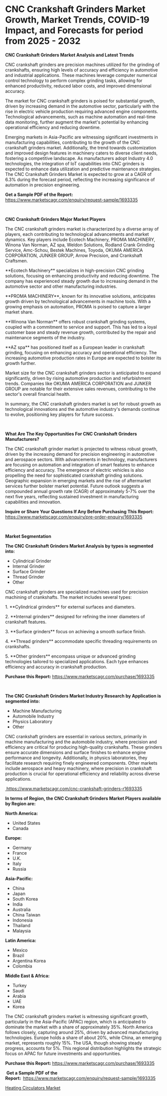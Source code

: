 <p><h1>CNC Crankshaft Grinders Market Growth, Market Trends, COVID-19 Impact, and Forecasts for period from 2025 - 2032</h1></p><p><strong>CNC Crankshaft Grinders Market Analysis and Latest Trends</strong></p>
<p><p>CNC crankshaft grinders are precision machines utilized for the grinding of crankshafts, ensuring high levels of accuracy and efficiency in automotive and industrial applications. These machines leverage computer numerical control technology to perform complex grinding tasks, allowing for enhanced productivity, reduced labor costs, and improved dimensional accuracy.</p><p>The market for CNC crankshaft grinders is poised for substantial growth, driven by increasing demand in the automotive sector, particularly with the rise in electric vehicle production requiring advanced engine components. Technological advancements, such as machine automation and real-time data monitoring, further augment the market's potential by enhancing operational efficiency and reducing downtime. </p><p>Emerging markets in Asia-Pacific are witnessing significant investments in manufacturing capabilities, contributing to the growth of the CNC crankshaft grinders market. Additionally, the trend towards customization and improved design features in machinery caters to diverse client needs, fostering a competitive landscape. As manufacturers adopt Industry 4.0 technologies, the integration of IoT capabilities into CNC grinders is expected to enhance data utilization and predictive maintenance strategies. The CNC Crankshaft Grinders Market is expected to grow at a CAGR of 6.3% during the forecast period, reflecting the increasing significance of automation in precision engineering.</p></p>
<p><strong>Get a Sample PDF of the Report:&nbsp;</strong> <a href="https://www.marketscagr.com/enquiry/request-sample/1693335?utm_campaign=2935&utm_medium=2&utm_source=Github&utm_content=ia&utm_term=08042025&utm_id=cnc-crankshaft-grinders">https://www.marketscagr.com/enquiry/request-sample/1693335</a></p>
<p>&nbsp;</p>
<p><strong>CNC Crankshaft Grinders Major Market Players</strong></p>
<p><p>The CNC crankshaft grinders market is characterized by a diverse array of players, each contributing to technological advancements and market dynamics. Key players include Ecotech Machinery, PROMA MACHINERY, Winona Van Norman, AZ spa, Weldon Solutions, Rodland Crank Grinding Service, Amc-Schou, Bestek Machines, Toyoda, OKUMA AMERICA CORPORATION, JUNKER GROUP, Arrow Precision, and Crankshaft Craftsmen.</p><p>**Ecotech Machinery** specializes in high-precision CNC grinding solutions, focusing on enhancing productivity and reducing downtime. The company has experienced steady growth due to increasing demand in the automotive sector and other manufacturing industries.</p><p>**PROMA MACHINERY**, known for its innovative solutions, anticipates growth driven by technological advancements in machine tools. With a growing emphasis on automation, PROMA is poised to capture a larger market share.</p><p>**Winona Van Norman** offers robust crankshaft grinding systems, coupled with a commitment to service and support. This has led to a loyal customer base and steady revenue growth, contributed by the repair and maintenance segments of the industry.</p><p>**AZ spa** has positioned itself as a European leader in crankshaft grinding, focusing on enhancing accuracy and operational efficiency. The increasing automotive production rates in Europe are expected to bolster its growth further.</p><p>Market size for the CNC crankshaft grinders sector is anticipated to expand significantly, driven by rising automotive production and refurbishment trends. Companies like OKUMA AMERICA CORPORATION and JUNKER GROUP are notable for their extensive sales revenues, contributing to the sector's overall financial health. </p><p>In summary, the CNC crankshaft grinders market is set for robust growth as technological innovations and the automotive industry's demands continue to evolve, positioning key players for future success.</p></p>
<p>&nbsp;</p>
<p><strong>What Are The Key Opportunities For CNC Crankshaft Grinders Manufacturers?</strong></p>
<p><p>The CNC crankshaft grinder market is projected to witness robust growth, driven by the increasing demand for precision engineering in automotive and aerospace sectors. With advancements in technology, manufacturers are focusing on automation and integration of smart features to enhance efficiency and accuracy. The emergence of electric vehicles is also propelling the need for sophisticated crankshaft grinding solutions. Geographic expansion in emerging markets and the rise of aftermarket services further bolster market potential. Future outlook suggests a compounded annual growth rate (CAGR) of approximately 5-7% over the next five years, reflecting sustained investment in manufacturing capabilities and innovation.</p></p>
<p><strong>Inquire or Share Your Questions If Any Before Purchasing This Report:</strong> <a href="https://www.marketscagr.com/enquiry/pre-order-enquiry/1693335?utm_campaign=2935&utm_medium=2&utm_source=Github&utm_content=ia&utm_term=08042025&utm_id=cnc-crankshaft-grinders">https://www.marketscagr.com/enquiry/pre-order-enquiry/1693335</a></p>
<p>&nbsp;</p>
<p><strong>Market Segmentation</strong></p>
<p><strong>The CNC Crankshaft Grinders Market Analysis by types is segmented into:</strong></p>
<p><ul><li>Cylindrical Grinder</li><li>Internal Grinder</li><li>Surface Grinder</li><li>Thread Grinder</li><li>Other</li></ul></p>
<p><p>CNC crankshaft grinders are specialized machines used for precision machining of crankshafts. The market includes several types: </p><p>1. **Cylindrical grinders** for external surfaces and diameters.</p><p>2. **Internal grinders** designed for refining the inner diameters of crankshaft features.</p><p>3. **Surface grinders** focus on achieving a smooth surface finish.</p><p>4. **Thread grinders** accommodate specific threading requirements on crankshafts.</p><p>5. **Other grinders** encompass unique or advanced grinding technologies tailored to specialized applications. Each type enhances efficiency and accuracy in crankshaft production.</p></p>
<p><strong>Purchase this Report:&nbsp;</strong><a href="https://www.marketscagr.com/purchase/1693335?utm_campaign=2935&utm_medium=2&utm_source=Github&utm_content=ia&utm_term=08042025&utm_id=cnc-crankshaft-grinders">https://www.marketscagr.com/purchase/1693335</a></p>
<p>&nbsp;</p>
<p><strong>The CNC Crankshaft Grinders Market Industry Research by Application is segmented into:</strong></p>
<p><ul><li>Machine Manufacturing</li><li>Automobile Industry</li><li>Physics Laboratory</li><li>Other</li></ul></p>
<p><p>CNC crankshaft grinders are essential in various sectors, primarily in machine manufacturing and the automobile industry, where precision and efficiency are critical for producing high-quality crankshafts. These grinders ensure accurate dimensions and surface finishes to enhance engine performance and longevity. Additionally, in physics laboratories, they facilitate research requiring finely engineered components. Other markets include aerospace and heavy machinery, where precision in crankshaft production is crucial for operational efficiency and reliability across diverse applications.</p></p>
<p><a href="https://www.marketscagr.com/cnc-crankshaft-grinders-r1693335?utm_campaign=2935&utm_medium=2&utm_source=Github&utm_content=ia&utm_term=08042025&utm_id=cnc-crankshaft-grinders">&nbsp;https://www.marketscagr.com/cnc-crankshaft-grinders-r1693335</a></p>
<p><strong>In terms of Region, the CNC Crankshaft Grinders Market Players available by Region are:</strong></p>
<p>
    <p> <strong> North America: </strong>
        <ul>
            <li>United States</li>
            <li>Canada</li>
        </ul>
        </p> 
    <p> <strong> Europe: </strong>
        <ul>
            <li>Germany</li>
            <li>France</li>
            <li>U.K.</li>
            <li>Italy</li>
            <li>Russia</li>
        </ul>
        </p> 
    <p> <strong> Asia-Pacific: </strong>
        <ul>
            <li>China</li>
            <li>Japan</li>
            <li>South Korea</li>
            <li>India</li>
            <li>Australia</li>
            <li>China Taiwan</li>
            <li>Indonesia</li>
            <li>Thailand</li>
            <li>Malaysia</li>
        </ul>
        </p> 
    <p> <strong> Latin America: </strong>
        <ul>
            <li>Mexico</li>
            <li>Brazil</li>
            <li>Argentina Korea</li>
            <li>Colombia</li>
        </ul>
        </p> 
    <p> <strong> Middle East & Africa: </strong>
        <ul>
            <li>Turkey</li>
            <li>Saudi</li>
            <li>Arabia</li>
            <li>UAE</li>
            <li>Korea</li>
        </ul>
    </p>
    </p>
<p><p>The CNC crankshaft grinders market is witnessing significant growth, particularly in the Asia-Pacific (APAC) region, which is anticipated to dominate the market with a share of approximately 35%. North America follows closely, capturing around 25%, driven by advanced manufacturing technologies. Europe holds a share of about 20%, while China, an emerging market, represents roughly 15%. The USA, though showing steady progress, accounts for 5%. This regional distribution highlights the strategic focus on APAC for future investments and opportunities.</p></p>
<p><strong>Purchase this Report: </strong><a href="https://www.marketscagr.com/purchase/1693335?utm_campaign=2935&utm_medium=2&utm_source=Github&utm_content=ia&utm_term=08042025&utm_id=cnc-crankshaft-grinders">https://www.marketscagr.com/purchase/1693335</a></p>
<p>&nbsp;<strong>Get a Sample PDF of the Report:&nbsp;&nbsp;</strong><a href="https://www.marketscagr.com/enquiry/request-sample/1693335?utm_campaign=2935&utm_medium=2&utm_source=Github&utm_content=ia&utm_term=08042025&utm_id=cnc-crankshaft-grinders">https://www.marketscagr.com/enquiry/request-sample/1693335</a></p>
<p><strong></strong></p>
<p><p><a href="https://github.com/abedlagagica4/Market-Research-Report-List-1/blob/main/heating-circulators-market.md?utm_campaign=2935&utm_medium=2&utm_source=Github&utm_content=ia&utm_term=08042025&utm_id=cnc-crankshaft-grinders">Heating Circulators Market</a></p></p>